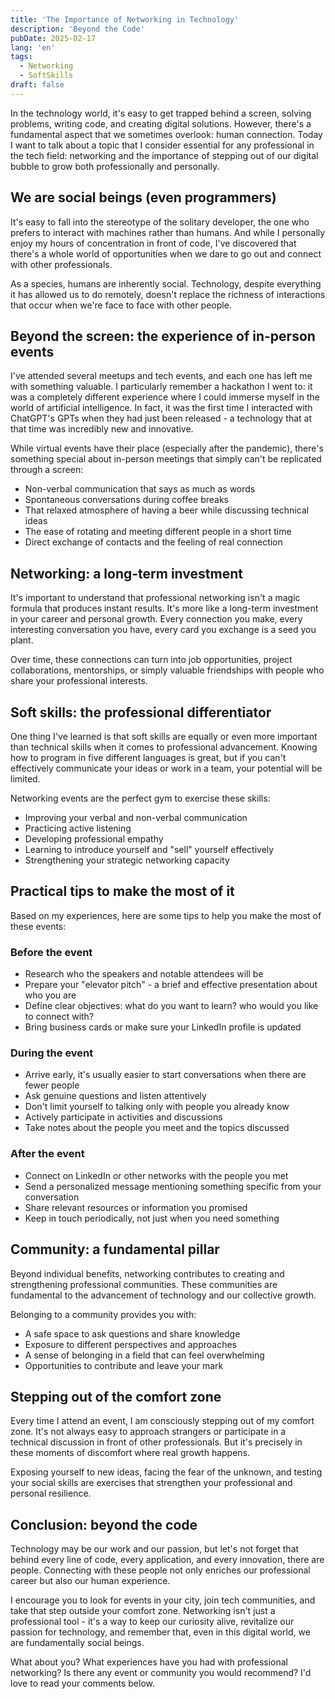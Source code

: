 ```yaml
---
title: 'The Importance of Networking in Technology'
description: 'Beyond the Code'
pubDate: 2025-02-17
lang: 'en'
tags:
  - Networking
  - SoftSkills
draft: false
---
```


In the technology world, it's easy to get trapped behind a screen, solving problems, writing code, and creating digital solutions. However, there's a fundamental aspect that we sometimes overlook: human connection. Today I want to talk about a topic that I consider essential for any professional in the tech field: networking and the importance of stepping out of our digital bubble to grow both professionally and personally.

## We are social beings (even programmers)

It's easy to fall into the stereotype of the solitary developer, the one who prefers to interact with machines rather than humans. And while I personally enjoy my hours of concentration in front of code, I've discovered that there's a whole world of opportunities when we dare to go out and connect with other professionals.

As a species, humans are inherently social. Technology, despite everything it has allowed us to do remotely, doesn't replace the richness of interactions that occur when we're face to face with other people.

## Beyond the screen: the experience of in-person events

I've attended several meetups and tech events, and each one has left me with something valuable. I particularly remember a hackathon I went to: it was a completely different experience where I could immerse myself in the world of artificial intelligence. In fact, it was the first time I interacted with ChatGPT's GPTs when they had just been released - a technology that at that time was incredibly new and innovative.

While virtual events have their place (especially after the pandemic), there's something special about in-person meetings that simply can't be replicated through a screen:

- Non-verbal communication that says as much as words
- Spontaneous conversations during coffee breaks
- That relaxed atmosphere of having a beer while discussing technical ideas
- The ease of rotating and meeting different people in a short time
- Direct exchange of contacts and the feeling of real connection

## Networking: a long-term investment

It's important to understand that professional networking isn't a magic formula that produces instant results. It's more like a long-term investment in your career and personal growth. Every connection you make, every interesting conversation you have, every card you exchange is a seed you plant.

Over time, these connections can turn into job opportunities, project collaborations, mentorships, or simply valuable friendships with people who share your professional interests.

## Soft skills: the professional differentiator

One thing I've learned is that soft skills are equally or even more important than technical skills when it comes to professional advancement. Knowing how to program in five different languages is great, but if you can't effectively communicate your ideas or work in a team, your potential will be limited.

Networking events are the perfect gym to exercise these skills:

- Improving your verbal and non-verbal communication
- Practicing active listening
- Developing professional empathy
- Learning to introduce yourself and "sell" yourself effectively
- Strengthening your strategic networking capacity

## Practical tips to make the most of it

Based on my experiences, here are some tips to help you make the most of these events:

### Before the event

- Research who the speakers and notable attendees will be
- Prepare your "elevator pitch" - a brief and effective presentation about who you are
- Define clear objectives: what do you want to learn? who would you like to connect with?
- Bring business cards or make sure your LinkedIn profile is updated

### During the event

- Arrive early, it's usually easier to start conversations when there are fewer people
- Ask genuine questions and listen attentively
- Don't limit yourself to talking only with people you already know
- Actively participate in activities and discussions
- Take notes about the people you meet and the topics discussed

### After the event

- Connect on LinkedIn or other networks with the people you met
- Send a personalized message mentioning something specific from your conversation
- Share relevant resources or information you promised
- Keep in touch periodically, not just when you need something

## Community: a fundamental pillar

Beyond individual benefits, networking contributes to creating and strengthening professional communities. These communities are fundamental to the advancement of technology and our collective growth.

Belonging to a community provides you with:

- A safe space to ask questions and share knowledge
- Exposure to different perspectives and approaches
- A sense of belonging in a field that can feel overwhelming
- Opportunities to contribute and leave your mark

## Stepping out of the comfort zone

Every time I attend an event, I am consciously stepping out of my comfort zone. It's not always easy to approach strangers or participate in a technical discussion in front of other professionals. But it's precisely in these moments of discomfort where real growth happens.

Exposing yourself to new ideas, facing the fear of the unknown, and testing your social skills are exercises that strengthen your professional and personal resilience.

## Conclusion: beyond the code

Technology may be our work and our passion, but let's not forget that behind every line of code, every application, and every innovation, there are people. Connecting with these people not only enriches our professional career but also our human experience.

I encourage you to look for events in your city, join tech communities, and take that step outside your comfort zone. Networking isn't just a professional tool - it's a way to keep our curiosity alive, revitalize our passion for technology, and remember that, even in this digital world, we are fundamentally social beings.

What about you? What experiences have you had with professional networking? Is there any event or community you would recommend? I'd love to read your comments below.
